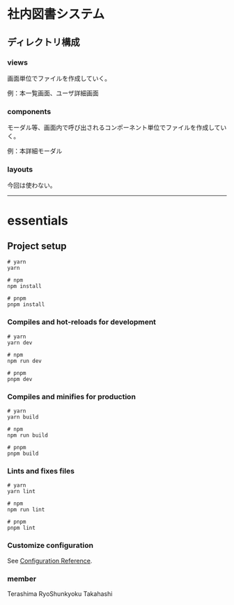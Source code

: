 # 社内図書システム

## ディレクトリ構成

### views

画面単位でファイルを作成していく。

例：本一覧画面、ユーザ詳細画面

### components

モーダル等、画面内で呼び出されるコンポーネント単位でファイルを作成していく。

例：本詳細モーダル
### layouts

今回は使わない。

---
# essentials

## Project setup

```
# yarn
yarn

# npm
npm install

# pnpm
pnpm install
```

### Compiles and hot-reloads for development

```
# yarn
yarn dev

# npm
npm run dev

# pnpm
pnpm dev
```

### Compiles and minifies for production

```
# yarn
yarn build

# npm
npm run build

# pnpm
pnpm build
```

### Lints and fixes files

```
# yarn
yarn lint

# npm
npm run lint

# pnpm
pnpm lint
```

### Customize configuration

See [Configuration Reference](https://vitejs.dev/config/).

### member
Terashima
RyoShunkyoku
Takahashi
